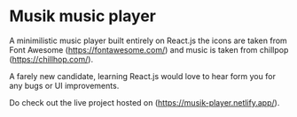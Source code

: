 # Musik music player

A minimilistic music player built entirely on React.js the icons are taken from Font Awesome (https://fontawesome.com/) and music is taken from chillpop (https://chillhop.com/).

A farely new candidate, learning React.js would love to hear form you for any bugs or UI improvements.

Do check out the live project hosted on (https://musik-player.netlify.app/).

